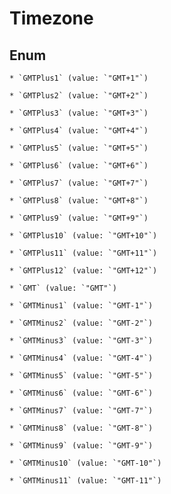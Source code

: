 
# Timezone

## Enum


    * `GMTPlus1` (value: `"GMT+1"`)

    * `GMTPlus2` (value: `"GMT+2"`)

    * `GMTPlus3` (value: `"GMT+3"`)

    * `GMTPlus4` (value: `"GMT+4"`)

    * `GMTPlus5` (value: `"GMT+5"`)

    * `GMTPlus6` (value: `"GMT+6"`)

    * `GMTPlus7` (value: `"GMT+7"`)

    * `GMTPlus8` (value: `"GMT+8"`)

    * `GMTPlus9` (value: `"GMT+9"`)

    * `GMTPlus10` (value: `"GMT+10"`)

    * `GMTPlus11` (value: `"GMT+11"`)

    * `GMTPlus12` (value: `"GMT+12"`)

    * `GMT` (value: `"GMT"`)

    * `GMTMinus1` (value: `"GMT-1"`)

    * `GMTMinus2` (value: `"GMT-2"`)

    * `GMTMinus3` (value: `"GMT-3"`)

    * `GMTMinus4` (value: `"GMT-4"`)

    * `GMTMinus5` (value: `"GMT-5"`)

    * `GMTMinus6` (value: `"GMT-6"`)

    * `GMTMinus7` (value: `"GMT-7"`)

    * `GMTMinus8` (value: `"GMT-8"`)

    * `GMTMinus9` (value: `"GMT-9"`)

    * `GMTMinus10` (value: `"GMT-10"`)

    * `GMTMinus11` (value: `"GMT-11"`)



